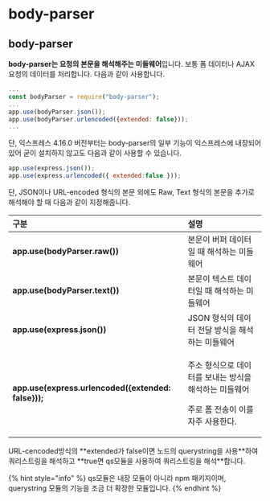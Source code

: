 # body-parser

## body-parser

**body-parser는 요청의 본문을 해석해주는 미들웨어**입니다. 보통 폼 데이터나 AJAX 요청의 데이터를 처리합니다. 다음과 같이 사용합니다. 

```javascript
...
const bodyParser = require("body-parser");
...
app.use(bodyParser.json());
app.use(bodyParser.urlencoded({extended: false}));
...
```

 단, 익스프레스 4.16.0 버전부터는 body-parser의 일부 기능이 익스프레스에 내장되어 있어 굳이 설치하지 않고도 다음과 같이 사용할 수 있습니다.

```javascript
app.use(express.json());
app.use(express.urlencoded({ extended:false }));
```

 단, JSON이나 URL-encoded 형식의 본문 외에도 Raw, Text 형식의 본문을 추가로 해석해야 할 때 다음과 같이 지정해줍니다. 

<table>
  <thead>
    <tr>
      <th style="text-align:left">&#xAD6C;&#xBD84;</th>
      <th style="text-align:left">&#xC124;&#xBA85;</th>
    </tr>
  </thead>
  <tbody>
    <tr>
      <td style="text-align:left"><b>app.use(bodyParser.raw())</b>
      </td>
      <td style="text-align:left">&#xBCF8;&#xBB38;&#xC774; &#xBC84;&#xD37C; &#xB370;&#xC774;&#xD130;&#xC77C;
        &#xB54C; &#xD574;&#xC11D;&#xD558;&#xB294; &#xBBF8;&#xB4E4;&#xC6E8;&#xC5B4;</td>
    </tr>
    <tr>
      <td style="text-align:left"><b>app.use(bodyParser.text())</b>
      </td>
      <td style="text-align:left">&#xBCF8;&#xBB38;&#xC774; &#xD14D;&#xC2A4;&#xD2B8; &#xB370;&#xC774;&#xD130;&#xC77C;
        &#xB54C; &#xD574;&#xC11D;&#xD558;&#xB294; &#xBBF8;&#xB4E4;&#xC6E8;&#xC5B4;</td>
    </tr>
    <tr>
      <td style="text-align:left"><b>app.use(express.json())</b>
      </td>
      <td style="text-align:left">JSON &#xD615;&#xC2DD;&#xC758; &#xB370;&#xC774;&#xD130; &#xC804;&#xB2EC;
        &#xBC29;&#xC2DD;&#xC744; &#xD574;&#xC11D;&#xD558;&#xB294; &#xBBF8;&#xB4E4;&#xC6E8;&#xC5B4;</td>
    </tr>
    <tr>
      <td style="text-align:left"><b>app.use(express.urlencoded({extended: false}));</b>
      </td>
      <td style="text-align:left">
        <p>&#xC8FC;&#xC18C; &#xD615;&#xC2DD;&#xC73C;&#xB85C; &#xB370;&#xC774;&#xD130;&#xB97C;
          &#xBCF4;&#xB0B4;&#xB294; &#xBC29;&#xC2DD;&#xC744; &#xD574;&#xC11D;&#xD558;&#xB294;
          &#xBBF8;&#xB4E4;&#xC6E8;&#xC5B4;</p>
        <p>&#xC8FC;&#xB85C; &#xD3FC; &#xC804;&#xC1A1;&#xC774; &#xC774;&#xB97C; &#xC790;&#xC8FC;
          &#xC0AC;&#xC6A9;&#xD55C;&#xB2E4;.</p>
      </td>
    </tr>
  </tbody>
</table>URL-cencoded방식의 **extended가 false이면 노드의 querystring을 사용**하여 쿼리스트링을 해석하고 **true면 qs모듈을 사용하여 쿼리스트링을 해석**합니다. 

{% hint style="info" %}
qs모듈은 내장 모듈이 아니라 npm 패키지이며, querystring 모듈의 기능을 조금 더 확장한 모듈입니다. 
{% endhint %}

